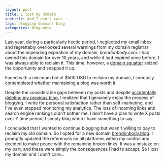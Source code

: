 ```yaml
---
layout: post
title: I lost my domain
subtitle: And I don't care...
tags: blogging domains blog
categories: blog-meta
---
```


Last year, during a particularly hectic period, I neglected my email inbox and regrettably overlooked several warnings from my domain registrar about the impending expiration of my domain, *brendonbody.com*. I had owned this domain for over 10 years, and while it had expired once before, I was always able to reclaim it. This time, however, a [domain squatter](https://www.godaddy.com/resources/skills/what-is-domain-squatting-and-what-can-you-do-about-it) seized the opportunity and snapped it up.

Faced with a minimum bid of $500 USD to reclaim my domain, I seriously contemplated whether maintaining a blog was worth it.

Despite the considerable gaps between my posts and despite [accidentally deleting my previous blog]({{site.baseurl}}/2016/02/21/hello-world-again/), I realized that I genuinely enjoy the process of blogging. I write for personal satisfaction rather than self-marketing, and I've even stopped monitoring my analytics. The loss of incoming links and search engine rankings didn't bother me. I don't have a plan to write X posts over Y time period; I simply blog when I have something to say.

I concluded that I wanted to continue blogging but wasn't willing to pay to reclaim my old domain. So I opted for a new domain [brendonbody.blog](https://brendonbody.blog/). I promptly updated the references on all platforms within my control and decided to make peace with the remaining broken links. It was a mistake on my part, and these were simply the consequences I had to accept. So I lost my domain and I don't care...
